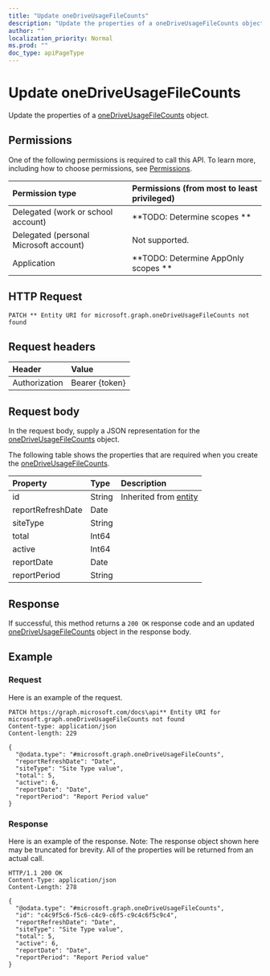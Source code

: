 ```yaml
---
title: "Update oneDriveUsageFileCounts"
description: "Update the properties of a oneDriveUsageFileCounts object."
author: ""
localization_priority: Normal
ms.prod: ""
doc_type: apiPageType
---
```


# Update oneDriveUsageFileCounts

Update the properties of a [oneDriveUsageFileCounts](../resources/onedriveusagefilecounts.md) object.

## Permissions
One of the following permissions is required to call this API. To learn more, including how to choose permissions, see [Permissions](/concepts/permissions-reference.md).

|Permission type|Permissions (from most to least privileged)|
|:---|:---|
|Delegated (work or school account)|**TODO: Determine scopes **|
|Delegated (personal Microsoft account)|Not supported.|
|Application|**TODO: Determine AppOnly scopes **|

## HTTP Request
<!-- {
  "blockType": "ignored"
}
-->
``` http
PATCH ** Entity URI for microsoft.graph.oneDriveUsageFileCounts not found
```

## Request headers
|Header|Value|
|:---|:---|
|Authorization|Bearer {token}|

## Request body
In the request body, supply a JSON representation for the [oneDriveUsageFileCounts](../resources/oneDriveUsageFileCounts.md) object.

The following table shows the properties that are required when you create the [oneDriveUsageFileCounts](../resources/onedriveusagefilecounts.md).

|Property|Type|Description|
|:---|:---|:---|
|id|String| Inherited from [entity](../resources/entity.md)|
|reportRefreshDate|Date||
|siteType|String||
|total|Int64||
|active|Int64||
|reportDate|Date||
|reportPeriod|String||



## Response
If successful, this method returns a `200 OK` response code and an updated [oneDriveUsageFileCounts](../resources/onedriveusagefilecounts.md) object in the response body.

## Example

### Request
Here is an example of the request.
<!-- {
  "blockType": "request",
  "name": "update_onedriveusagefilecounts"
}
-->
``` http
PATCH https://graph.microsoft.com/docs\api** Entity URI for microsoft.graph.oneDriveUsageFileCounts not found
Content-type: application/json
Content-length: 229

{
  "@odata.type": "#microsoft.graph.oneDriveUsageFileCounts",
  "reportRefreshDate": "Date",
  "siteType": "Site Type value",
  "total": 5,
  "active": 6,
  "reportDate": "Date",
  "reportPeriod": "Report Period value"
}
```

### Response
Here is an example of the response. Note: The response object shown here may be truncated for brevity. All of the properties will be returned from an actual call.
<!-- {
  "blockType": "response",
  "truncated": true
}
-->
``` http
HTTP/1.1 200 OK
Content-Type: application/json
Content-Length: 278

{
  "@odata.type": "#microsoft.graph.oneDriveUsageFileCounts",
  "id": "c4c9f5c6-f5c6-c4c9-c6f5-c9c4c6f5c9c4",
  "reportRefreshDate": "Date",
  "siteType": "Site Type value",
  "total": 5,
  "active": 6,
  "reportDate": "Date",
  "reportPeriod": "Report Period value"
}
```

